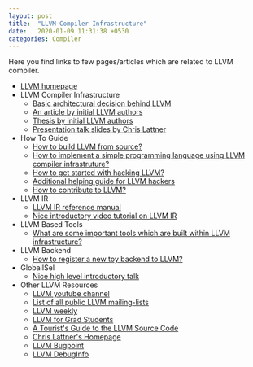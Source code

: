 ```yaml
---
layout: post
title:  "LLVM Compiler Infrastructure"
date:   2020-01-09 11:31:38 +0530
categories: Compiler
---
```


Here you find links to few pages/articles which are related to LLVM compiler.

* [LLVM homepage][11]
* LLVM Compiler Infrastructure
  * [Basic architectural decision behind LLVM][1]
  * [An article by initial LLVM authors][2]
  * [Thesis by initial LLVM authors][4]
  * [Presentation talk slides by Chris Lattner][3]
* How To Guide
  * [How to build LLVM from source?][5]
  * [How to implement a simple programming language using LLVM compiler infrastruture?][6]
  * [How to get started with hacking LLVM?][7]
  * [Additional helping guide for LLVM hackers][8]
  * [How to contribute to LLVM?][21]
* LLVM IR
  * [LLVM IR reference manual][9]
  * [Nice introductory video tutorial on LLVM IR][23]
* LLVM Based Tools
  * [What are some important tools which are built within LLVM infrastructure?][10]
* LLVM Backend
  * [How to register a new toy backend to LLVM?][20]
* GlobalISel
  * [Nice high level introductory talk][22]
* Other LLVM Resources
  * [LLVM youtube channel][12]
  * [List of all public LLVM mailing-lists][13]
  * [LLVM weekly][14]
  * [LLVM for Grad Students][15]
  * [A Tourist's Guide to the LLVM Source Code][16]
  * [Chris Lattner's Homepage][17]
  * [LLVM Bugpoint][18]
  * [LLVM DebugInfo][19]

[1]: http://www.aosabook.org/en/llvm.html
[2]: /files/LLVM/2004-01-30-CGO-LLVM.pdf
[3]: /files/LLVM/2008-10-04-ACAT-LLVM-Intro.pdf
[4]: /files/LLVM/2002-12-LattnerMSThesis.pdf
[5]: https://llvm.org/docs/GettingStarted.html
[6]: https://llvm.org/docs/tutorial/index.html
[7]: https://llvm.org/docs/ProgrammersManual.html
[8]: https://llvm.org/docs/UserGuides.html
[9]: https://llvm.org/docs/Reference.html
[10]: https://llvm.org/docs/CommandGuide/index.html
[11]: https://llvm.org/
[12]: https://www.youtube.com/channel/UCv2_41bSAa5Y_8BacJUZfjQ/feed
[13]: http://lists.llvm.org/mailman/listinfo
[14]: http://llvmweekly.org/
[15]: https://www.cs.cornell.edu/~asampson/blog/llvm.html
[16]: https://blog.regehr.org/archives/1453
[17]: http://www.nondot.org/sabre/
[18]: http://logan.tw/posts/2014/11/26/llvm-bugpoint/
[19]: https://wiki.aalto.fi/display/t1065450/LLVM+DebugInfo
[20]: https://github.com/llvm/llvm-project/pull/94
[21]: https://llvm.org/docs/GettingInvolved.html
[22]: https://www.youtube.com/watch?v=d6dF6E4BPeU
[23]: https://www.youtube.com/watch?v=m8G_S5LwlTo
